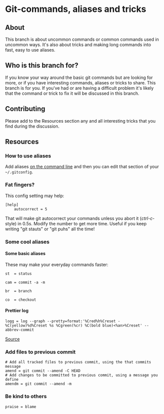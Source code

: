 # Git-commands, aliases and tricks
## About
This branch is about uncommon commands or common commands used in uncommon ways. It's also about tricks and making long commands into fast, easy to use aliases.

## Who is this branch for?
If you know your way around the basic git commands but are looking for more, or if you have interesting commands, aliases or tricks to share. This branch is for you. If you've had or are having a difficult problem it's likely that the command or trick to fix it will be discussed in this branch.

## Contributing
Please add to the Resources section any and all interesting tricks that you find during the discussion.

## Resources
### How to use aliases
Add aliases [on the command line](https://git-scm.com/book/tr/v2/Git-Basics-Git-Aliases) and then you can edit that section of your `~/.gitconfig`.

### Fat fingers?
This config setting may help:
```
[help]
	autocorrect = 5
```
That will make git autocorrect your commands unless you abort it (*ctrl-c*-style) in 0.5s. Modify the number to get more time. Useful if you keep writing "git stauts" or "git puhs" all the time!

### Some cool aliases
#### Some basic aliases
These may make your everyday commands faster:
```
st  = status

cam = commit -a -m

br  = branch

co  = checkout
```

#### Prettier log
```
logg = log --graph --pretty=format:'%Cred%h%Creset -%C(yellow)%d%Creset %s %Cgreen(%cr) %C(bold blue)<%an>%Creset' --abbrev-commit
```
[Source](https://coderwall.com/p/euwpig/a-better-git-log)

### Add files to previous commit
```
# Add all tracked files to previous commit, using the that commits message
amend = git commit --amend -C HEAD
# Add changes to be committed to previous commit, using a message you define
amendm = git commit --amend -m
```

### Be kind to others
```
praise = blame
```
